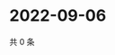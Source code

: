 # 2022-09-06

共 0 条

<!-- BEGIN WEIBO -->
<!-- 最后更新时间 Tue Sep 06 2022 02:20:50 GMT+0800 (China Standard Time) -->

<!-- END WEIBO -->

